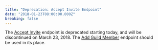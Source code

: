 ```yaml
---
title: "Deprecation: Accept Invite Endpoint"
date: "2018-01-23T08:00:00.000Z"
breaking: false
---
```


The [Accept Invite](#DOCS_RESOURCES_INVITE/) endpoint is deprecated starting today, and will be discontinued on March 23, 2018. The [Add Guild Member](#DOCS_RESOURCES_GUILD/add-guild-member) endpoint should be used in its place.
